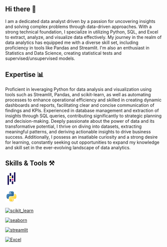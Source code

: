 ## Hi there 👋

I am a dedicated data analyst driven by a passion for uncovering insights and solving complex problems through data-driven approaches. With a strong technical foundation, I specialize in utilizing Python, SQL, and Excel to extract, analyze, and visualize data effectively. My journey in the realm of data analytics has equipped me with a diverse skill set, including proficiency in tools like Pandas and Streamlit. I'm also an enthusiast in Statistics and Data Science, creating statistical tests and supervised/unsupervised models.
<br>
## Expertise 📊

Proficient in leveraging Python for data analysis and visualization using tools such as Streamlit, Pandas, and scikit-learn, as well as automating processes to enhance operational efficiency and skilled in creating dynamic dashboards and reports, facilitating clear and concise communication of findings and KPIs. Experienced in database management and extraction of insights through SQL queries, contributing significantly to strategic planning and decision-making. Deeply passionate about the power of data and its transformative potential, I thrive on diving into datasets, extracting meaningful patterns, and deriving actionable insights to drive business success. Additionally, I possess an insatiable curiosity and a strong desire for learning, constantly seeking out opportunities to expand my knowledge and skill set in the ever-evolving landscape of data analytics.
<br>
## Skills & Tools ⚒

<p align="left"> 
<a href="https://pandas.pydata.org/" target="_blank" rel="noreferrer"> <img src="https://raw.githubusercontent.com/devicons/devicon/2ae2a900d2f041da66e950e4d48052658d850630/icons/pandas/pandas-original.svg" alt="pandas" width="40" height="40"/> </a>
  
<a href="https://www.python.org" target="_blank" rel="noreferrer"> <img src="https://raw.githubusercontent.com/devicons/devicon/master/icons/python/python-original.svg" alt="python" width="40" height="40"/> </a> 

<a href="https://scikit-learn.org/" target="_blank" rel="noreferrer"> <img src="https://upload.wikimedia.org/wikipedia/commons/0/05/Scikit_learn_logo_small.svg" alt="scikit_learn" width="40" height="40"/> </a>

<a href="https://seaborn.pydata.org/" target="_blank" rel="noreferrer"> <img src="https://seaborn.pydata.org/_images/logo-mark-lightbg.svg" alt="seaborn" width="40" height="40"/> </a>

<a href="https://streamlit.io/" target="_blank" rel="noreferrer"> <img src="https://encrypted-tbn0.gstatic.com/images?q=tbn:ANd9GcQovKadD2nT6BwORqot-6-3CN06q6rYZxSiqwD2mbL_QGyt6j189bKo4D8&s=10" alt="streamlit" width="40" height="40"/> </a>

<a href="https://www.microsoft.com/pt-br/microsoft-365/" target="_blank" rel="noreferrer"> <img src="https://www.google.com/url?sa=i&url=https%3A%2F%2Fpt.m.wikipedia.org%2Fwiki%2FFicheiro%3AMicrosoft_Office_Excel_%25282019%25E2%2580%2593present%2529.svg&psig=AOvVaw3co0IMKwJxxvM58IV8RLir&ust=1707845655326000&source=images&cd=vfe&opi=89978449&ved=0CBIQjRxqFwoTCKDc5P-qpoQDFQAAAAAdAAAAABAE" alt="Excel" width="40" height="40"/> </a>

</p>


